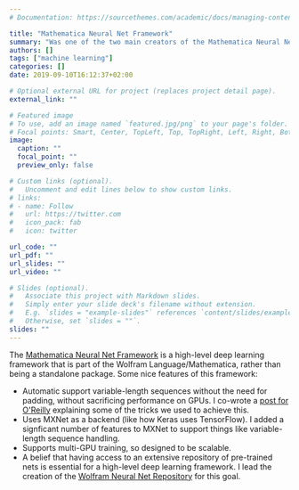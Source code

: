 ```yaml
---
# Documentation: https://sourcethemes.com/academic/docs/managing-content/

title: "Mathematica Neural Net Framework"
summary: "Was one of the two main creators of the Mathematica Neural Net Framework"
authors: []
tags: ["machine learning"]
categories: []
date: 2019-09-10T16:12:37+02:00

# Optional external URL for project (replaces project detail page).
external_link: ""

# Featured image
# To use, add an image named `featured.jpg/png` to your page's folder.
# Focal points: Smart, Center, TopLeft, Top, TopRight, Left, Right, BottomLeft, Bottom, BottomRight.
image:
  caption: ""
  focal_point: ""
  preview_only: false

# Custom links (optional).
#   Uncomment and edit lines below to show custom links.
# links:
# - name: Follow
#   url: https://twitter.com
#   icon_pack: fab
#   icon: twitter

url_code: ""
url_pdf: ""
url_slides: ""
url_video: ""

# Slides (optional).
#   Associate this project with Markdown slides.
#   Simply enter your slide deck's filename without extension.
#   E.g. `slides = "example-slides"` references `content/slides/example-slides.md`.
#   Otherwise, set `slides = ""`.
slides: ""
---
```


The [Mathematica Neural Net Framework](https://reference.wolfram.com/language/guide/NeuralNetworks.html) is a high-level deep learning framework that is part of the Wolfram Language/Mathematica, rather than being a standalone package. Some nice features of this framework: 

- Automatic support variable-length sequences without the need for padding, without sacrificing performance on GPUs. I co-wrote a [post for O'Reilly](https://www.oreilly.com/ideas/apache-mxnet-in-the-wolfram-language) explaining some of the tricks we used to achieve this.
- Uses MXNet as a backend (like how Keras uses TensorFlow). I added a signficant number of features to MXNet to support things like variable-length sequence handling.
- Supports multi-GPU training, so designed to be scalable.
- A belief that having access to an extensive repository of pre-trained nets is essential for a high-level deep learning framework. I lead the creation of the [Wolfram Neural Net Repository](https://resources.wolframcloud.com/NeuralNetRepository/) for this goal.



